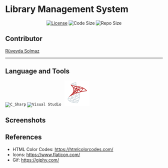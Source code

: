 # Library Management System

<div align="center">
   <a href="https://github.com/ozkanimre/Library-Managment-System/blob/master/LICENSE"><img alt="License" src="https://img.shields.io/github/license/iamruveyda/Library-Managment-System?style=plastic"></a>
   <a><img alt="Code Size" src="https://img.shields.io/github/languages/code-size/ozkanimre/Library-Managment-System?style=plastic"></a>
   <a><img alt="Repo Size" src="https://img.shields.io/github/repo-size/ozkanimre/Library-Managment-System?style=plastic"></a>
</div>

## Contributor

[Rüveyda Solmaz](https://github.com/iamruveyda)
 
  <hr>
 
## Language and Tools

<code><img height="80" title="C_Sharp" src="https://github.com/iamruveyda/iamruveyda/blob/master/img/C_Sharp.png?raw=true"></code>
<code><img height="80" title="Visual Studio " src="https://github.com/iamruveyda/iamruveyda/blob/master/img/visual_studio.png?raw=true"></code>
<code><img height="80" title="Visual Studio " src="https://raw.githubusercontent.com/iamruveyda/images/97b3edb20319c172085b7cd8168b939104ad61a4/Languages%20and%20Tools/microsoft-sql-server.svg"></code>

## Screenshots




## References

- HTML Color Codes: https://htmlcolorcodes.com/
- Icons: https://www.flaticon.com/
- Gif: https://giphy.com/


